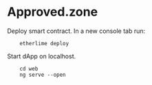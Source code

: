 # Approved.zone

Deploy smart contract. In a new console tab run:

```
    etherlime deploy
```

Start dApp on localhost.
```
    cd web
    ng serve --open
```

